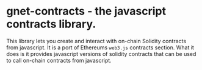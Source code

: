 # gnet-contracts - the javascript contracts library.

This library lets you create and interact with on-chain Solidity contracts from javascript. It is a port of Ethereums `web3.js` contracts section. What it does is it provides javascript versions of solidity contracts that can be used to call on-chain contracts from javascript.  
